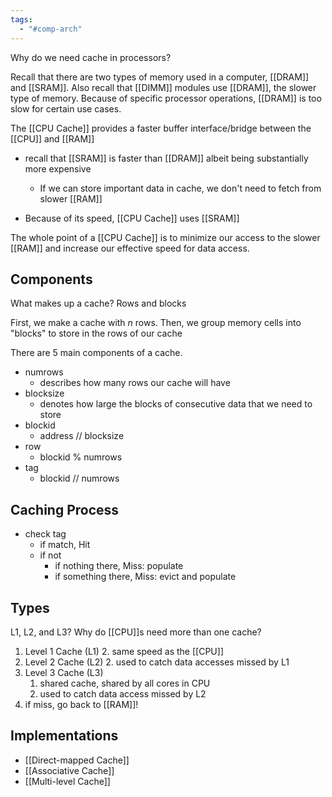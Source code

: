 ```yaml
---
tags:
  - "#comp-arch"
---
```

Why do we need cache in processors?

Recall that there are two types of memory used in a computer, [[DRAM]] and [[SRAM]]. Also recall that [[DIMM]] modules use [[DRAM]], the slower type of memory. Because of specific processor operations, [[DRAM]] is too slow for certain use cases. 

The [[CPU Cache]] provides a faster buffer interface/bridge between the [[CPU]] and [[RAM]]
- recall that [[SRAM]] is faster than [[DRAM]] albeit being substantially more expensive
	- If we can store important data in cache, we don't need to fetch from slower [[RAM]]
	
- Because of its speed, [[CPU Cache]] uses [[SRAM]]

The whole point of a [[CPU Cache]] is to minimize our access to the slower [[RAM]] and increase our effective speed for data access.
## Components
What makes up a cache? Rows and blocks

First, we make a cache with $n$ rows. Then, we group memory cells into "blocks" to store in the rows of our cache

There are 5 main components of a cache.
- numrows
	- describes how many rows our cache will have
- blocksize
	- denotes how large the blocks of consecutive data that we need to store
- blockid
	- address // blocksize
- row
	- blockid % numrows
- tag
	- blockid // numrows
## Caching Process
- check tag
	- if match, Hit
	- if not
		- if nothing there, Miss: populate
		- if something there, Miss: evict and populate
## Types
L1, L2, and L3? Why do [[CPU]]s need more than one cache?
1. Level 1 Cache (L1)
	2. same speed as the [[CPU]]
2. Level 2 Cache (L2)
	2. used to catch data accesses missed by L1
3. Level 3 Cache (L3)
	1. shared cache, shared by all cores in CPU
	2. used to catch data access missed by L2
5. if miss, go back to [[RAM]]!
## Implementations
- [[Direct-mapped Cache]]
- [[Associative Cache]]
- [[Multi-level Cache]]

